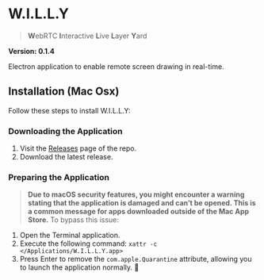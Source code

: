 # W.I.L.L.Y
>  **W**ebRTC **I**nteractive **L**ive **L**ayer **Y**ard

**Version: 0.1.4**

Electron application to enable remote screen drawing in real-time.

## Installation (Mac Osx)
Follow these steps to install W.I.L.L.Y:

### Downloading the Application
1. Visit the [Releases](https://github.com/Brackstonian/W.I.L.L.Y/releases) page of the repo.
2. Download the latest release.

### Preparing the Application
> **Due to macOS security features, you might encounter a warning stating
>that the application is damaged and can’t be opened. This is a common
>message for apps downloaded outside of the Mac App Store.**
To bypass this issue:
1. Open the Terminal application.
2. Execute the following command: `xattr -c </Applications/W.I.L.L.Y.app> `
3. Press Enter to remove the `com.apple.Quarantine` attribute, allowing you to launch the application normally. 🎉

